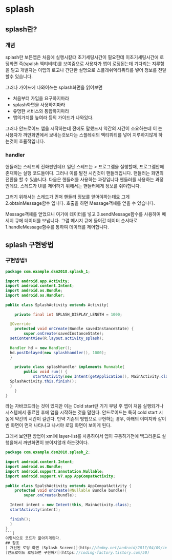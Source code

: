 ﻿# splash
## splash란?
### 개념
splash란 보든앱은 처음에 실행시킽떄 초기세팅시간이 필요한데 이초기세팅시간에 로딩화면 즉(spalsh 엑티비티)를 보여줌으로 사용자가 앱이 로딩된는데 기다리는 지루함을 덜고 개발자는 이앱의 로고나 간단한 설명으로 스플래쉬엑티뷔티를 넣어 정보를 전달할수 있습니다.

그러나 가이드에 나와이쓰는 splash화면을 읽어보면
- 처음부터 가입을 요구하지마라
- splash화면을 사용하지마라
- 유명한 서비스와 통합하지마라
- 앱의가치를 높여라
등의 가이드가 나와있다.

그러나 안드로이드 앱을 시작하는데 전에도 말했드시 약간의 시간이 소요하는데 이 는 사용자가 까만화면에서 보네는것보다는 스플레쉬의 엑티뷔티를 넣어 지루하지않게  하는것이 효율적입니다.

### handler
핸들러는 스레드의 진화판인데요 일단 스레드는 > 프로그램을 실행할때, 프로그램안에 존재하는 실행 코드들이다.
그러나 이를 발전 시킨것이 핸들러입니다. 핸들러는 화면의 전환을 할 수 있습니다.
다음은 핸들러를 사용하는 과정입니다
핸들러를 사용하는 과정인데요. 스레드가 UI를 제어하기 위해서는 핸들러에게 정보를 줘야합니다.

그러기 위해서는 스레드가 먼저 핸들러 정보를 얻어야하는데요 그게 2.obtainMessage함수 입니다. 호출을 하면 Message객체를 얻을 수 있습니다.

Message객체를 얻었으니 여기에 데이터를 넣고 3.sendMessage함수를 사용하여 메세지 큐에 데이터를 보냅니다. 그럼 메시지 큐에 들어간 데이터 순서대로 1.handleMessage함수를 통하여 데이터를 제어합니다.
## splash 구현방법
### 구현방법1
```java
package com.example.dsm2018.splash_1;  
  
import android.app.Activity;  
import android.content.Intent;  
import android.os.Bundle;  
import android.os.Handler;  
  
public class SplashActivity extends Activity{  
  
    private final int SPLASH_DISPLAY_LENGTH = 1000;  
  
  @Override  
    protected void onCreate(Bundle savedInstanceState) {  
        super.onCreate(savedInstanceState);  
  setContentView(R.layout.activity_splash);  
  
  Handler hd = new Handler();  
  hd.postDelayed(new splashhandler(), 1000);  
  }  
  
    private class splashhandler implements Runnable{  
        public void run() {  
            startActivity(new Intent(getApplication(), MainActivity.class));  
  SplashActivity.this.finish();  
  }  
    }  
}
```
라는 자바코드라는 것이 있지만 이는 Cold start란 기기 부팅 후 앱이 처음 실행되거나 시스템에서 종료한 후에 앱을 시작하는 것을 말한다. 안드로이드는 특히 cold start 시동에 약간의 시간이 걸린다. 만약 기존의 방법으로 구현하는 경우, 아래의 이미지와 같이 빈 화면이 먼저 나타나고 나서야 로딩 화면이 보이게 된다.

그래서 보안한 방법이 xml에 layer-list를 사용하여서 앱이 구동하기전에 백그라운드 실행을해서 까만화면이 보이지않개 하는것이다. 
```java
package com.example.dsm2018.splash_2;  
  
import android.content.Intent;  
import android.os.Bundle;  
import android.support.annotation.Nullable;  
import android.support.v7.app.AppCompatActivity;  
  
public class SpalshActivity extends AppCompatActivity {  
    protected void onCreate(@Nullable Bundle bundle){  
        super.onCreate(bundle);  
  
  Intent intent = new Intent(this, MainActivity.class);  
  startActivity(intent);  
  
  finish();  
  }  
}
```]
이렇식으로 코드가 잛아지게된다.
## 참조
[ 개선된 로딩 화면 (Splash Screen)](http://dudmy.net/android/2017/04/09/improved-loading-screen/)
[안드로이드 로딩화면 구현하기](https://coding-factory.tistory.com/50)
